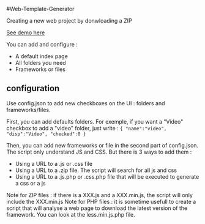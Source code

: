 #Web-Template-Generator

Creating a new web project by donwloading a ZIP

[See demo here](http://dev.otmax.fr/WebTemplateGenerator/)

You can add and configure :
* A default index page
* All folders you need
* Frameworks or files


## configuration

Use config.json to add new checkboxes on the UI : folders and frameworks/files.

First, you can add defaults folders. For exemple, if you want a "Video" checkbox to add a "video" folder, just write :
`{
	"name":"video",
	"disp":"Video",
	"checked":0
}`

Then, you can add new frameworks or file in the second part of config.json.
The script only understand JS and CSS. But there is 3 ways to add them :

* Using a URL to a .js or .css file
* Using a URL to a .zip file. The script will search for all js and css
* Using a URL to a .js.php or .css.php file that will be executed to generate a css or a js

Note for ZIP files : if there is a XXX.js and a XXX.min.js, the script will only include the XXX.min.js
Note for PHP files : it is sometime usefull to create a script that will analyse a web page to download the latest version of the framework. You can look at the less.min.js.php file.
